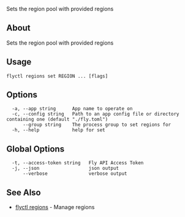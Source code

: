 <p class="font-medium tracking-tight text-gray-400 text-lg -mt-4 mb-9 pb-5 border-b">
  Sets the region pool with provided regions
</p>

## About

Sets the region pool with provided regions

## Usage

~~~
flyctl regions set REGION ... [flags]
~~~

## Options

~~~
  -a, --app string      App name to operate on
  -c, --config string   Path to an app config file or directory containing one (default "./fly.toml")
      --group string    The process group to set regions for
  -h, --help            help for set
~~~

## Global Options

~~~
  -t, --access-token string   Fly API Access Token
  -j, --json                  json output
      --verbose               verbose output
~~~

## See Also

* [flyctl regions](/docs/flyctl/regions/)	 - Manage regions


